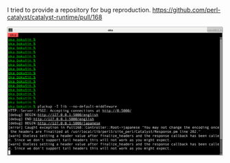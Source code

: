I tried to provide a repository for bug reproduction.
https://github.com/perl-catalyst/catalyst-runtime/pull/168

![bug](s1.png)
